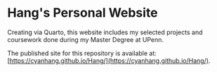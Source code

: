 # Hang's Personal Website

Creating via Quarto, this website includes my selected projects and coursework done during my Master Degree at UPenn. 

The published site for this repository is available at: [https://cyanhang.github.io/Hang/](https://cyanhang.github.io/Hang/).